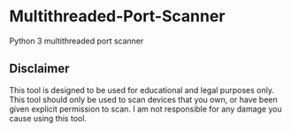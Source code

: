 # Multithreaded-Port-Scanner
Python 3 multithreaded port scanner

## Disclaimer
This tool is designed to be used for educational and legal purposes only. This tool should only be used to scan devices that you own, or have been given explicit permission to scan. I am not responsible for any damage you cause using this tool.
